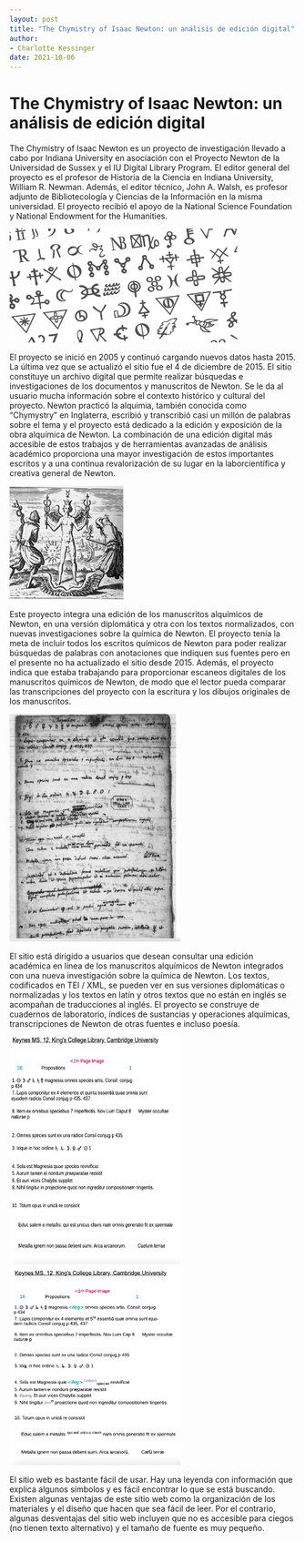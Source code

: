 ```yaml
---
layout: post
title: "The Chymistry of Isaac Newton: un análisis de edición digital"
author:
- Charlotte Kessinger
date: 2021-10-06
---
```


# The Chymistry of Isaac Newton: un análisis de edición digital
  The Chymistry of Isaac Newton es un proyecto de investigación llevado a cabo por  Indiana University en asociación con el Proyecto Newton de la Universidad de Sussex y el IU Digital Library Program. El editor general del proyecto es el profesor de Historia de la Ciencia en Indiana University, William R. Newman. Además, el editor técnico, John A. Walsh, es profesor adjunto de Bibliotecología y Ciencias de la Información en la misma universidad. El proyecto recibió el apoyo de la National Science Foundation y National Endowment for the Humanities.
  
  <img src="/assets/images/newtonfont.png" alt="Newton symbols" width="400" height="200">
  
  El proyecto se inició en 2005 y continuó cargando nuevos datos hasta 2015. La última vez que se actualizó el sitio fue el 4 de diciembre de 2015. El sitio constituye un archivo digital que permite realizar búsquedas e investigaciones de los documentos y manuscritos de Newton. Se le da al usuario mucha información sobre el contexto histórico y cultural del proyecto. Newton practicó la alquimia, también conocida como “Chymystry” en Inglaterra, escribió y transcribió casi un millón de palabras sobre el tema y el proyecto está dedicado a la edición y exposición de la obra alquímica de Newton. La combinación de una edición digital más accesible de estos trabajos y de herramientas avanzadas de análisis académico proporciona una mayor investigación de estos importantes escritos y a una continua revalorización de su lugar en la laborcientífica y creativa general de Newton.
  
  <img src="/assets/images/Newton.png" alt="alchemy" width="200" height="200">
  
Este proyecto integra una edición de los manuscritos alquímicos de Newton, en una versión diplomática y otra con los textos normalizados, con nuevas investigaciones sobre la química de Newton. El proyecto tenía la meta de incluir todos los escritos químicos de Newton para poder realizar búsquedas de palabras con anotaciones que indiquen sus fuentes pero en el presente no ha actualizado el sitio desde 2015. Además, el proyecto indica que estaba trabajando para proporcionar escaneos digitales de los manuscritos químicos de Newton, de modo que el lector pueda comparar las transcripciones del proyecto con la escritura y los dibujos originales de los manuscritos. 

<img src="/assets/images/Manuscript.png" alt="Newton's manuscrpit" width="300" height="400">

  El sitio está dirigido a usuarios que desean consultar una edición académica en línea de los manuscritos alquímicos de Newton integrados con una nueva investigación sobre la química de Newton. Los textos, codificados en TEI / XML, se pueden ver en sus versiones diplomáticas o normalizadas y los textos en latín y otros textos que no están en inglés se acompañan de traducciones al inglés. El proyecto se construye de cuadernos de laboratorio, índices de sustancias y operaciones alquímicas, transcripciones de Newton de otras fuentes e incluso poesía.
  
  <img src="/assets/images/normal.png" alt="Newton's manuscrpit Normalized" width="300" height="400">
  <img src="/assets/images/diplomatic.png" alt="Newton's manuscrpit Diplomatic" width="300" height="350">
  
El sitio web es bastante fácil de usar. Hay una leyenda  con información que explica algunos símbolos y es fácil encontrar lo que se está buscando. Existen algunas  ventajas de este  sitio web como la organización de los materiales y el diseño que hacen que sea fácil de leer. Por el contrario, algunas desventajas del sitio web incluyen que no es accesible para ciegos (no tienen texto alternativo) y el tamaño de fuente es muy pequeño. 




